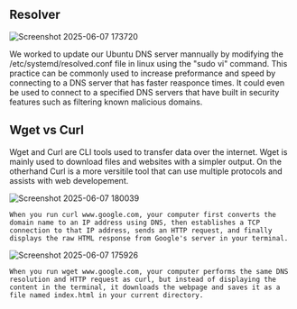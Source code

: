 ## Resolver 

![Screenshot 2025-06-07 173720](https://github.com/user-attachments/assets/8f4ed7b2-5471-4ea9-90ef-0f7c28ed4def)


We worked to update our Ubuntu DNS server mannually by modifying the /etc/systemd/resolved.conf file in linux using the "sudo vi" command. This practice can be commonly used to increase preformance and speed by connecting to a DNS server that has faster reasponce times. It could even be used to connect to a specified DNS servers that have built in security features such as filtering known malicious domains.

## Wget vs Curl 

Wget and Curl are CLI tools used to transfer data over the internet. Wget is mainly used to download files and websites with a simpler output. On the otherhand Curl is a more versitile tool that can use multiple protocols and assists with web developement. 

![Screenshot 2025-06-07 180039](https://github.com/user-attachments/assets/36a11dc5-504d-4676-b014-c0666968e25c)

```text
When you run curl www.google.com, your computer first converts the domain name to an IP address using DNS, then establishes a TCP connection to that IP address, sends an HTTP request, and finally displays the raw HTML response from Google's server in your terminal.
```

![Screenshot 2025-06-07 175926](https://github.com/user-attachments/assets/219d8243-a6b0-4be1-b93d-e87124a606b8)

```text
When you run wget www.google.com, your computer performs the same DNS resolution and HTTP request as curl, but instead of displaying the content in the terminal, it downloads the webpage and saves it as a file named index.html in your current directory.
```